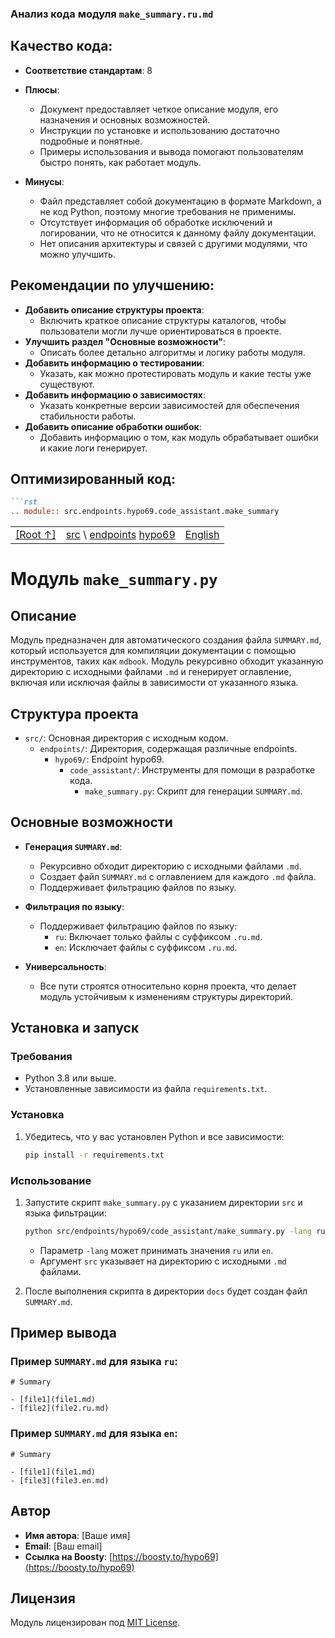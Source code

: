### **Анализ кода модуля `make_summary.ru.md`**

## Качество кода:

- **Соответствие стандартам**: 8

- **Плюсы**:
  - Документ предоставляет четкое описание модуля, его назначения и основных возможностей.
  - Инструкции по установке и использованию достаточно подробные и понятные.
  - Примеры использования и вывода помогают пользователям быстро понять, как работает модуль.

- **Минусы**:
  - Файл представляет собой документацию в формате Markdown, а не код Python, поэтому многие требования не применимы.
  - Отсутствует информация об обработке исключений и логировании, что не относится к данному файлу документации.
  - Нет описания архитектуры и связей с другими модулями, что можно улучшить.

## Рекомендации по улучшению:

- **Добавить описание структуры проекта**:
  - Включить краткое описание структуры каталогов, чтобы пользователи могли лучше ориентироваться в проекте.
- **Улучшить раздел "Основные возможности"**:
  - Описать более детально алгоритмы и логику работы модуля.
- **Добавить информацию о тестировании**:
  - Указать, как можно протестировать модуль и какие тесты уже существуют.
- **Добавить информацию о зависимостях**:
  - Указать конкретные версии зависимостей для обеспечения стабильности работы.
- **Добавить описание обработки ошибок**:
  - Добавить информацию о том, как модуль обрабатывает ошибки и какие логи генерирует.

## Оптимизированный код:

```markdown
```rst
.. module:: src.endpoints.hypo69.code_assistant.make_summary
```

<TABLE >
<TR>
<TD>
<A HREF = 'https://github.com/hypo69/hypotez/blob/master/README.MD'>[Root ↑]</A>
</TD>
<TD>
<A HREF = 'https://github.com/hypo69/hypotez/blob/master/src/readme.ru.md'>src</A> \
<A HREF = 'https://github.com/hypo69/hypotez/blob/master/src/endpoints/readme.ru.md'>endpoints</A>
<A HREF = 'https://github.com/hypo69/hypotez/blob/master/src/endpoints/hypo69/readme.ru.md'>hypo69</A>
</TD>
<TD>
<A HREF = 'https://github.com/hypo69/hypotez/blob/master/src/endpoints/hypo69/code_assistant/make_summary.md'>English</A>
</TD>
</TR>
</TABLE>

# Модуль `make_summary.py`

## Описание

Модуль предназначен для автоматического создания файла `SUMMARY.md`, который используется для компиляции документации с помощью инструментов, таких как `mdbook`. Модуль рекурсивно обходит указанную директорию с исходными файлами `.md` и генерирует оглавление, включая или исключая файлы в зависимости от указанного языка.

## Структура проекта

- `src/`: Основная директория с исходным кодом.
  - `endpoints/`: Директория, содержащая различные endpoints.
    - `hypo69/`: Endpoint hypo69.
      - `code_assistant/`: Инструменты для помощи в разработке кода.
        - `make_summary.py`: Скрипт для генерации `SUMMARY.md`.

## Основные возможности

- **Генерация `SUMMARY.md`**:
  - Рекурсивно обходит директорию с исходными файлами `.md`.
  - Создает файл `SUMMARY.md` с оглавлением для каждого `.md` файла.
  - Поддерживает фильтрацию файлов по языку.

- **Фильтрация по языку**:
  - Поддерживает фильтрацию файлов по языку:
    - `ru`: Включает только файлы с суффиксом `.ru.md`.
    - `en`: Исключает файлы с суффиксом `.ru.md`.

- **Универсальность**:
  - Все пути строятся относительно корня проекта, что делает модуль устойчивым к изменениям структуры директорий.

## Установка и запуск

### Требования

- Python 3.8 или выше.
- Установленные зависимости из файла `requirements.txt`.

### Установка

1. Убедитесь, что у вас установлен Python и все зависимости:
   ```bash
   pip install -r requirements.txt
   ```

### Использование

1. Запустите скрипт `make_summary.py` с указанием директории `src` и языка фильтрации:
   ```bash
   python src/endpoints/hypo69/code_assistant/make_summary.py -lang ru src
   ```

   - Параметр `-lang` может принимать значения `ru` или `en`.
   - Аргумент `src` указывает на директорию с исходными `.md` файлами.

2. После выполнения скрипта в директории `docs` будет создан файл `SUMMARY.md`.

## Пример вывода

### Пример `SUMMARY.md` для языка `ru`:
```
# Summary

- [file1](file1.md)
- [file2](file2.ru.md)
```

### Пример `SUMMARY.md` для языка `en`:
```
# Summary

- [file1](file1.md)
- [file3](file3.en.md)
```

## Автор

- **Имя автора**: [Ваше имя]
- **Email**: [Ваш email]
- **Ссылка на Boosty**: [https://boosty.to/hypo69](https://boosty.to/hypo69)

## Лицензия

Модуль лицензирован под [MIT License](../../../LICENSE).
